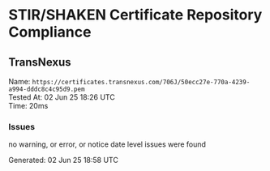 # STIR/SHAKEN Certificate Repository Compliance

## TransNexus

Name: `https://certificates.transnexus.com/706J/50ecc27e-770a-4239-a994-dddc8c4c95d9.pem`\
Tested At: 02 Jun 25 18:26 UTC\
Time: 20ms

### Issues

no warning, or error, or notice date level issues were found

Generated: 02 Jun 25 18:58 UTC